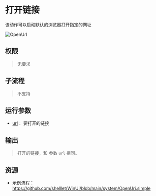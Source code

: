 # 打开链接 
该动作可以启动默认的浏览器打开指定的网址

![OpenUrl](./images/08.png ':size=90%')

## 权限
> 无要求


## 子流程

> 不支持

## 运行参数

* [url](./types/Url.md)： 要打开的链接

## 输出

> 打开的链接，和 参数 `url` 相同。

## 资源

* 示例流程：https://github.com/shelllet/WinUi/blob/main/system/OpenUri.simple




